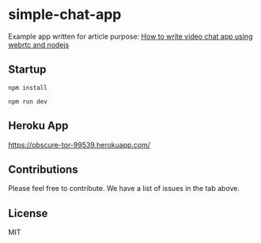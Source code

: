 # simple-chat-app

Example app written for article purpose:
[How to write video chat app using webrtc and nodejs](https://tsh.io/blog/how-to-write-video-chat-app-using-webrtc-and-nodejs/)

## Startup

```npm install```

```npm run dev```

## Heroku App

https://obscure-tor-99539.herokuapp.com/

## Contributions

Please feel free to contribute. We have a list of issues in the tab above.

## License

MIT

